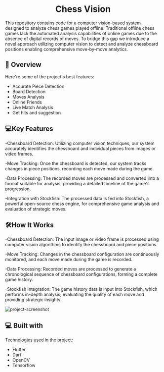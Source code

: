 <h1 align="center" id="title">Chess Vision</h1>


<p id="description">This repository contains code for a computer vision-based system designed to analyze chess games played offline. Traditional offline chess games lack the automated analysis capabilities of online games due to the absence of digital records of moves. To bridge this gap we introduce a novel approach utilizing computer vision to detect and analyze chessboard positions enabling comprehensive move-by-move analytics.</p>
  
  
<h2>🧐 Overview</h2>

Here're some of the project's best features:

*   Accurate Piece Detection
*   Board Detection
*   Moves Analysis
*   Online Friends
*   Live Match Analysis
*   Get hits and suggestion

## 💻Key Features
-Chessboard Detection: Utilizing computer vision techniques, our system accurately identifies the chessboard and individual pieces from images or video frames.

-Move Tracking: Once the chessboard is detected, our system tracks changes in piece positions, recording each move made during the game.

-Data Processing: The recorded moves are processed and converted into a format suitable for analysis, providing a detailed timeline of the game's progression.

-Integration with Stockfish: The processed data is fed into Stockfish, a powerful open-source chess engine, for comprehensive game analysis and evaluation of strategic moves.
  
  ## 🛠️How It Works

-Chessboard Detection: The input image or video frame is processed using computer vision algorithms to identify the chessboard and piece positions.

-Move Tracking: Changes in the chessboard configuration are continuously monitored, and each move made during the game is recorded.

-Data Processing: Recorded moves are processed to generate a chronological sequence of chessboard configurations, forming a complete game history.

-Stockfish Integration: The game history data is input into Stockfish, which performs in-depth analysis, evaluating the quality of each move and providing strategic insights.

<img src="https://miro.medium.com/v2/resize:fit:1400/1*wKITWi9maBvBSpouXAJwFQ.png" alt="project-screenshot">

<h2>💻 Built with</h2>

Technologies used in the project:

*   Flutter
*   Dart
*   OpenCV
*   Tensorflow
